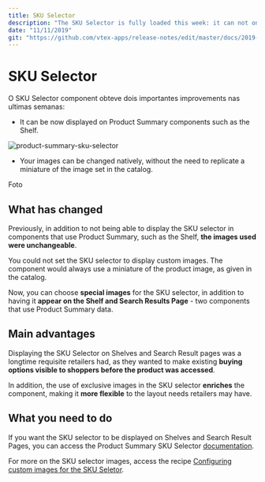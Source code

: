 ```yaml
---
title: SKU Selector
description: "The SKU Selector is fully loaded this week: it can not only display exclusive images, but also be wholly displayed on the Shelf and even in the Search Results page. Check out the details here!"
date: "11/11/2019"
git: "https://github.com/vtex-apps/release-notes/edit/master/docs/2019-week-43-44/product-summary-price.md"
---
```


# SKU Selector

O SKU Selector component obteve dois importantes improvements nas ultimas semanas:

- It can be now displayed on Product Summary components such as the Shelf.

![product-summary-sku-selector](https://user-images.githubusercontent.com/52087100/68625690-87f9a580-04b8-11ea-835d-009ac768805f.gif)

- Your images can be changed natively, without the need to replicate a miniature of the image set in the catalog. 

Foto

## What has changed 

Previously, in addition to not being able to display the SKU selector in components that use Product Summary, such as the Shelf, **the images used were unchangeable**. 

You could not set the SKU selector to display custom images. The component would always use a miniature of the product image, as given in the catalog.

Now, you can choose **special images** for the SKU selector, in addition to having it **appear on the Shelf and Search Results Page** - two components that use Product Summary data.

## Main advantages

Displaying the SKU Selector on Shelves and Search Result pages was a longtime requisite retailers had, as they wanted to make existing **buying options visible to shoppers before the product was accessed**. 

In addition, the use of exclusive images in the SKU selector **enriches** the component, making it **more flexible** to the layout needs retailers may have.

## What you need to do 

If you want the SKU selector to be displayed on Shelves and Search Result Pages, you can access the Product Summary SKU Selector [documentation](https://vtex.io/docs/app/vtex.product-summary/product-summary-sku-selector). 

For more on the SKU selector images, access the recipe [Configuring custom images for the SKU Seletor](https://vtex.io/docs/recipes/layout/configuring-custom-images-for-the-sku-selector).
